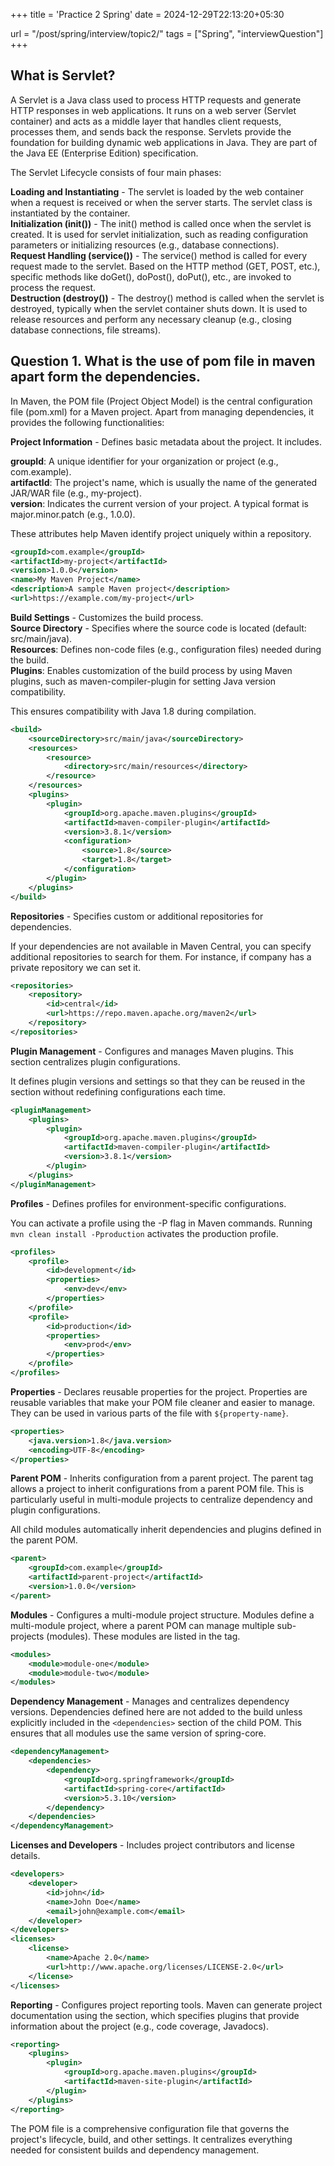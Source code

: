 +++
title = 'Practice 2 Spring'
date = 2024-12-29T22:13:20+05:30

url = "/post/spring/interview/topic2/"
tags = ["Spring", "interviewQuestion"]
+++
## What is Servlet?

A Servlet is a Java class used to process HTTP requests and generate HTTP responses in web applications. It runs on a web server (Servlet container) and acts as a middle layer that handles client requests, processes them, and sends back the response. Servlets provide the foundation for building dynamic web applications in Java. They are part of the Java EE (Enterprise Edition) specification.

The Servlet Lifecycle consists of four main phases:

**Loading and Instantiating** - The servlet is loaded by the web container when a request is received or when the server starts. The servlet class is instantiated by the container.  
**Initialization (init())** - The init() method is called once when the servlet is created. It is used for servlet initialization, such as reading configuration parameters or initializing resources (e.g., database connections).  
**Request Handling (service())** - The service() method is called for every request made to the servlet.
Based on the HTTP method (GET, POST, etc.), specific methods like doGet(), doPost(), doPut(), etc., are invoked to process the request.  
**Destruction (destroy())** - The destroy() method is called when the servlet is destroyed, typically when the servlet container shuts down. It is used to release resources and perform any necessary cleanup (e.g., closing database connections, file streams).

## Question 1. What is the use of pom file in maven apart form the dependencies.

In Maven, the POM file (Project Object Model) is the central configuration file (pom.xml) for a Maven project. Apart from managing dependencies, it provides the following functionalities:

**Project Information** - Defines basic metadata about the project. It includes.

**groupId**: A unique identifier for your organization or project (e.g., com.example).  
**artifactId**: The project's name, which is usually the name of the generated JAR/WAR file (e.g., my-project).  
**version**: Indicates the current version of your project. A typical format is major.minor.patch (e.g., 1.0.0).

These attributes help Maven identify project uniquely within a repository.
```xml
<groupId>com.example</groupId>
<artifactId>my-project</artifactId>
<version>1.0.0</version>
<name>My Maven Project</name>
<description>A sample Maven project</description>
<url>https://example.com/my-project</url>
```
**Build Settings** - Customizes the build process.  
**Source Directory** - Specifies where the source code is located (default: src/main/java).  
**Resources**: Defines non-code files (e.g., configuration files) needed during the build.  
**Plugins**: Enables customization of the build process by using Maven plugins, such as maven-compiler-plugin for setting Java version compatibility.

This ensures compatibility with Java 1.8 during compilation.
```xml
<build>
    <sourceDirectory>src/main/java</sourceDirectory>
    <resources>
        <resource>
            <directory>src/main/resources</directory>
        </resource>
    </resources>
    <plugins>
        <plugin>
            <groupId>org.apache.maven.plugins</groupId>
            <artifactId>maven-compiler-plugin</artifactId>
            <version>3.8.1</version>
            <configuration>
                <source>1.8</source>
                <target>1.8</target>
            </configuration>
        </plugin>
    </plugins>
</build>
```
**Repositories** - Specifies custom or additional repositories for dependencies.

If your dependencies are not available in Maven Central, you can specify additional repositories to search for them. For instance, if  company has a private repository we can set it.
```xml
<repositories>
    <repository>
        <id>central</id>
        <url>https://repo.maven.apache.org/maven2</url>
    </repository>
</repositories>
```
**Plugin Management** - Configures and manages Maven plugins. This section centralizes plugin configurations.

It defines plugin versions and settings so that they can be reused in the <build> section without redefining configurations each time.
```xml
<pluginManagement>
    <plugins>
        <plugin>
            <groupId>org.apache.maven.plugins</groupId>
            <artifactId>maven-compiler-plugin</artifactId>
            <version>3.8.1</version>
        </plugin>
    </plugins>
</pluginManagement>
```
**Profiles** - Defines profiles for environment-specific configurations.

You can activate a profile using the -P flag in Maven commands. Running `mvn clean install -Pproduction` activates the production profile.
```xml
<profiles>
    <profile>
        <id>development</id>
        <properties>
            <env>dev</env>
        </properties>
    </profile>
    <profile>
        <id>production</id>
        <properties>
            <env>prod</env>
        </properties>
    </profile>
</profiles>
```
**Properties** - Declares reusable properties for the project. Properties are reusable variables that make your POM file cleaner and easier to manage. They can be used in various parts of the file with `${property-name}`.
```xml
<properties>
    <java.version>1.8</java.version>
    <encoding>UTF-8</encoding>
</properties>
```
**Parent POM** - Inherits configuration from a parent project.
The parent tag allows a project to inherit configurations from a parent POM file. This is particularly useful in multi-module projects to centralize dependency and plugin configurations.

All child modules automatically inherit dependencies and plugins defined in the parent POM.
```xml
<parent>
    <groupId>com.example</groupId>
    <artifactId>parent-project</artifactId>
    <version>1.0.0</version>
</parent>
```
**Modules** - Configures a multi-module project structure.
Modules define a multi-module project, where a parent POM can manage multiple sub-projects (modules). These modules are listed in the <modules> tag.
```xml
<modules>
    <module>module-one</module>
    <module>module-two</module>
</modules>
```
**Dependency Management** - Manages and centralizes dependency versions. Dependencies defined here are not added to the build unless explicitly included in the `<dependencies>` section of the child POM. This ensures that all modules use the same version of spring-core.
```xml
<dependencyManagement>
    <dependencies>
        <dependency>
            <groupId>org.springframework</groupId>
            <artifactId>spring-core</artifactId>
            <version>5.3.10</version>
        </dependency>
    </dependencies>
</dependencyManagement>
```
**Licenses and Developers** - Includes project contributors and license details.
```xml
<developers>
    <developer>
        <id>john</id>
        <name>John Doe</name>
        <email>john@example.com</email>
    </developer>
</developers>
<licenses>
    <license>
        <name>Apache 2.0</name>
        <url>http://www.apache.org/licenses/LICENSE-2.0</url>
    </license>
</licenses>
```
**Reporting** - Configures project reporting tools. Maven can generate project documentation using the <reporting> section, which specifies plugins that provide information about the project (e.g., code coverage, Javadocs).
```xml
<reporting>
    <plugins>
        <plugin>
            <groupId>org.apache.maven.plugins</groupId>
            <artifactId>maven-site-plugin</artifactId>
        </plugin>
    </plugins>
</reporting>
```
The POM file is a comprehensive configuration file that governs the project's lifecycle, build, and other settings. It centralizes everything needed for consistent builds and dependency management.